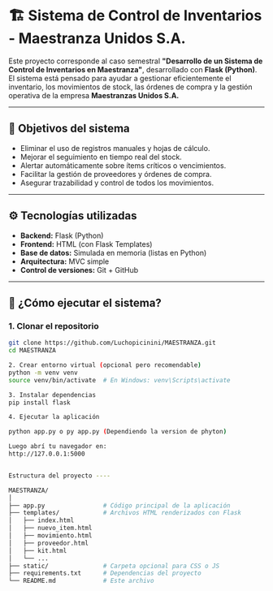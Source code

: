 # 🏗️ Sistema de Control de Inventarios - Maestranza Unidos S.A.

Este proyecto corresponde al caso semestral **"Desarrollo de un Sistema de Control de Inventarios en Maestranza"**, desarrollado con **Flask (Python)**. El sistema está pensado para ayudar a gestionar eficientemente el inventario, los movimientos de stock, las órdenes de compra y la gestión operativa de la empresa **Maestranzas Unidos S.A.**

---

## 📌 Objetivos del sistema

- Eliminar el uso de registros manuales y hojas de cálculo.
- Mejorar el seguimiento en tiempo real del stock.
- Alertar automáticamente sobre ítems críticos o vencimientos.
- Facilitar la gestión de proveedores y órdenes de compra.
- Asegurar trazabilidad y control de todos los movimientos.

---

## ⚙️ Tecnologías utilizadas

- **Backend:** Flask (Python)
- **Frontend:** HTML (con Flask Templates)
- **Base de datos:** Simulada en memoria (listas en Python)
- **Arquitectura:** MVC simple
- **Control de versiones:** Git + GitHub

---

## 🚀 ¿Cómo ejecutar el sistema?

### 1. Clonar el repositorio

```bash
git clone https://github.com/Luchopicinini/MAESTRANZA.git
cd MAESTRANZA

2. Crear entorno virtual (opcional pero recomendable)
python -m venv venv
source venv/bin/activate  # En Windows: venv\Scripts\activate

3. Instalar dependencias
pip install flask

4. Ejecutar la aplicación

python app.py o py app.py (Dependiendo la version de phyton)

Luego abrí tu navegador en:
http://127.0.0.1:5000


Estructura del proyecto ----

MAESTRANZA/
│
├── app.py                # Código principal de la aplicación
├── templates/            # Archivos HTML renderizados con Flask
│   ├── index.html
│   ├── nuevo_item.html
│   ├── movimiento.html
│   ├── proveedor.html
│   ├── kit.html
│   └── ...
├── static/               # Carpeta opcional para CSS o JS
├── requirements.txt      # Dependencias del proyecto
└── README.md             # Este archivo

